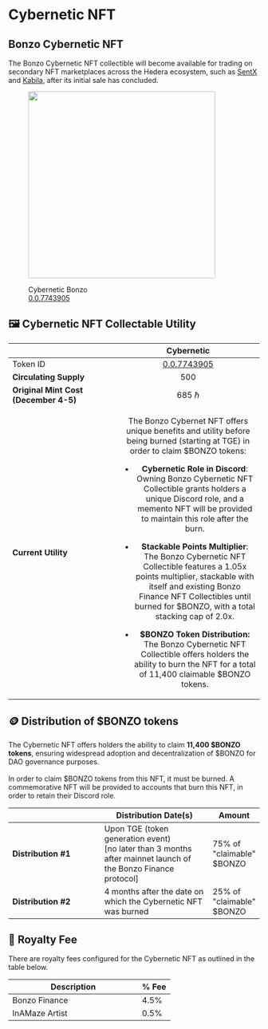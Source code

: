 # Cybernetic NFT

## Bonzo Cybernetic NFT

The Bonzo Cybernetic NFT collectible will become available for trading on secondary NFT marketplaces across the Hedera ecosystem, such as [SentX](https://sentx.io/nft-marketplace/creators/bonzo-finance) and [Kabila](https://market.kabila.app/en/collections), after its initial sale has concluded.

<figure><img src="../../.gitbook/assets/CyberneticBonzo (1).png" alt="" width="375"><figcaption><p>Cybernetic Bonzo<br><a href="https://hashscan.io/mainnet/token/0.0.7743905">0.0.7743905</a></p></figcaption></figure>

## **🖼️ Cybernetic NFT Collectable Utility**

<table><thead><tr><th width="201"></th><th align="center">Cybernetic</th></tr></thead><tbody><tr><td>Token ID</td><td align="center"><a href="https://hashscan.io/mainnet/token/0.0.7743905">0.0.7743905</a></td></tr><tr><td><strong>Circulating Supply</strong></td><td align="center">500</td></tr><tr><td><strong>Original Mint Cost (December 4-5)</strong></td><td align="center">685 ℏ</td></tr><tr><td><strong>Current Utility</strong></td><td align="center"><p>The Bonzo Cybernet NFT offers unique benefits and utility before being burned (starting at TGE) in order to claim $BONZO tokens:</p><ul><li><strong>Cybernetic Role in Discord</strong>: Owning Bonzo Cybernetic NFT Collectible grants holders a unique Discord role, and a memento NFT will be provided to maintain this role after the burn.</li></ul><ul><li><strong>Stackable Points Multiplier</strong>: The Bonzo Cybernetic NFT Collectible features a 1.05x points multiplier, stackable with itself and existing Bonzo Finance NFT Collectibles until burned for $BONZO, with a total stacking cap of 2.0x.</li></ul><ul><li><strong>$BONZO Token Distribution:</strong> The Bonzo Cybernetic NFT Collectible offers holders the ability to burn the NFT for a total of 11,400 claimable $BONZO tokens.</li></ul></td></tr></tbody></table>

## **🪙  Distribution of $BONZO tokens**

The Cybernetic NFT offers holders the ability to claim **11,400 $BONZO tokens**, ensuring widespread adoption and decentralization of $BONZO for DAO governance purposes.\
\
In order to claim $BONZO tokens from this NFT, it must be burned. A commemorative NFT will be provided to accounts that burn this NFT, in order to retain their Discord role.

<table><thead><tr><th width="204"></th><th width="252">Distribution Date(s)</th><th>Amount</th></tr></thead><tbody><tr><td><strong>Distribution #1</strong></td><td>Upon TGE  (token generation event) <br>[no later than 3 months after mainnet launch of the Bonzo Finance protocol]</td><td>75% of "claimable" $BONZO</td></tr><tr><td><strong>Distribution #2</strong></td><td>4 months after the date on which the Cybernetic NFT was burned</td><td>25% of "claimable" $BONZO</td></tr></tbody></table>

## **👑  Royalty Fee**

There are royalty fees configured for the Cybernetic NFT as outlined in the table below.

<table><thead><tr><th width="244">Description</th><th>% Fee</th></tr></thead><tbody><tr><td>Bonzo Finance</td><td>4.5%</td></tr><tr><td>InAMaze Artist</td><td>0.5%</td></tr></tbody></table>
